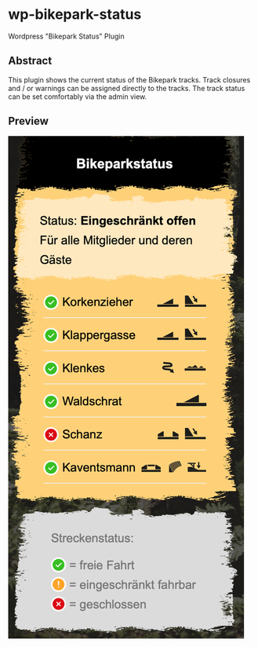 # wp-bikepark-status
Wordpress "Bikepark Status" Plugin

## Abstract 
This plugin shows the current status of the Bikepark tracks. 
Track closures and / or warnings can be assigned directly to the tracks. 
The track status can be set comfortably via the admin view. 

## Preview
![Bikepark Status Preview](images/wp-bikepark-status-preview.png)
